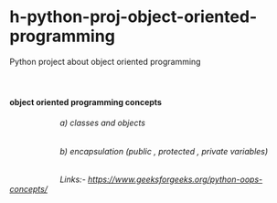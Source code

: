 # h-python-proj-object-oriented-programming
Python project about object oriented programming
<br/>
<br/>
<br/>

####  object oriented programming concepts
###### &emsp;&emsp;&emsp;&emsp;&emsp;&emsp;	a) classes and objects
###### &emsp;&emsp;&emsp;&emsp;&emsp;&emsp;	b) encapsulation (public , protected , private variables)
###### &emsp;&emsp;&emsp;&emsp;&emsp;&emsp; Links:- https://www.geeksforgeeks.org/python-oops-concepts/


